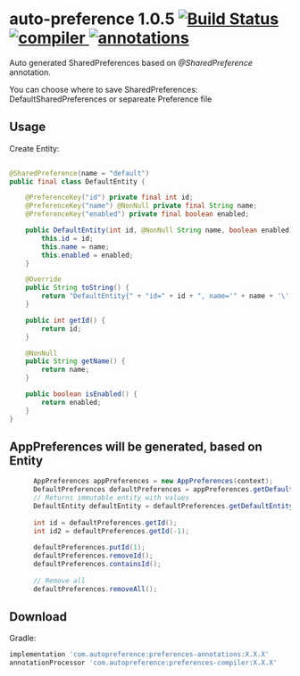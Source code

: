 # auto-preference 1.0.5 [![Build Status](https://travis-ci.org/Starksoft/auto-preference.svg?branch=master)](https://travis-ci.org/Starksoft/auto-preference) [![compiler](https://api.bintray.com/packages/edwardstark/AutoPreference/preferences-compiler/images/download.svg) ](https://bintray.com/edwardstark/AutoPreference/preferences-compiler/_latestVersion) [![annotations](https://api.bintray.com/packages/edwardstark/AutoPreference/preferences-annotations/images/download.svg) ](https://bintray.com/edwardstark/AutoPreference/preferences-annotations/_latestVersion)

Auto generated SharedPreferences based on *@SharedPreference* annotation.

You can choose where to save SharedPreferences: DefaultSharedPreferences or separeate Preference file

Usage
--------
Create Entity:

```java
      
@SharedPreference(name = "default")
public final class DefaultEntity {

	@PreferenceKey("id") private final int id;
	@PreferenceKey("name") @NonNull private final String name;
	@PreferenceKey("enabled") private final boolean enabled;

	public DefaultEntity(int id, @NonNull String name, boolean enabled) {
		this.id = id;
		this.name = name;
		this.enabled = enabled;
	}

	@Override
	public String toString() {
		return "DefaultEntity{" + "id=" + id + ", name='" + name + '\'' + ", enabled=" + enabled + '}';
	}

	public int getId() {
		return id;
	}

	@NonNull
	public String getName() {
		return name;
	}

	public boolean isEnabled() {
		return enabled;
	}
}
```

AppPreferences will be generated, based on Entity
--------

```java
      AppPreferences appPreferences = new AppPreferences(context);
      DefaultPreferences defaultPreferences = appPreferences.getDefaultPreferences();
      // Returns immutable entity with values
      DefaultEntity defaultEntity = defaultPreferences.getDefaultEntity();
      
      int id = defaultPreferences.getId();
      int id2 = defaultPreferences.getId(-1);
      
      defaultPreferences.putId(1);
      defaultPreferences.removeId();
      defaultPreferences.containsId();
      
      // Remove all
      defaultPreferences.removeAll();
```

Download
--------
Gradle:
```groovy
implementation 'com.autopreference:preferences-annotations:X.X.X'
annotationProcessor 'com.autopreference:preferences-compiler:X.X.X'
```
